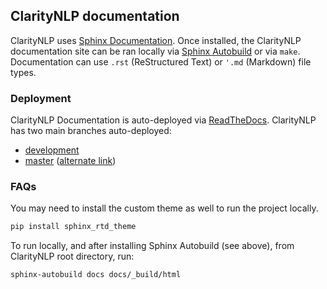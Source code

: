 ## ClarityNLP documentation

ClarityNLP uses [Sphinx Documentation](https://www.sphinx-doc.org/en/master/usage/quickstart.html).
Once installed, the ClarityNLP documentation site can be ran locally via
[Sphinx Autobuild](https://pypi.org/project/sphinx-autobuild/) or via `make`. Documentation can use `.rst` (ReStructured Text) 
or `'.md` (Markdown) file types.

### Deployment

ClarityNLP Documentation is auto-deployed via [ReadTheDocs](https://readthedocs.org). ClarityNLP has two 
main branches auto-deployed:

* [development](claritynlpdev.readthedocs.io)
* [master](http://claritynlp.readthedocs.io/) ([alternate link](http://clarity-nlp.readthedocs.io/))

### FAQs

You may need to install the custom theme as well to run the project locally.
```python
pip install sphinx_rtd_theme
```

To run locally, and after installing Sphinx Autobuild (see above), from ClarityNLP root directory, run:
```bash
sphinx-autobuild docs docs/_build/html
```
